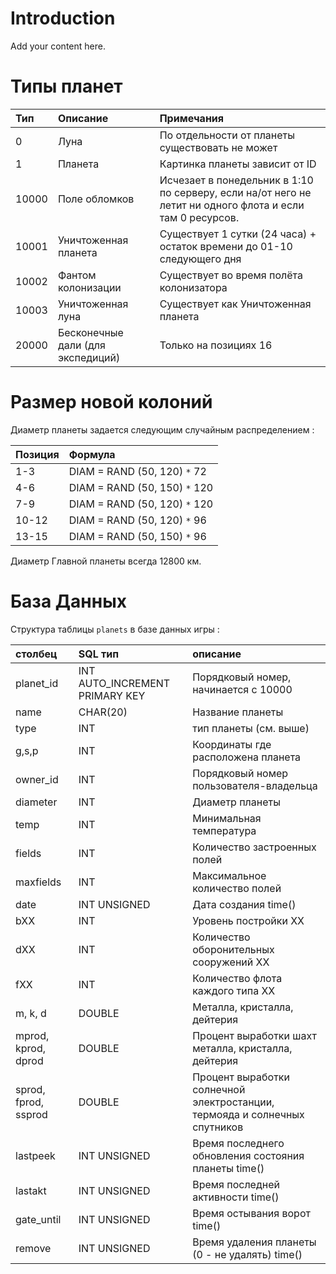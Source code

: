 # Introduction #

Add your content here.

# Типы планет #

| **Тип** | **Описание** | **Примечания** |
|:-----------|:---------------------|:-------------------------|
|0 |Луна|По отдельности от планеты существовать не может|
|1 |Планета|Картинка планеты зависит от ID|
|10000|Поле обломков|Исчезает в понедельник в 1:10 по серверу, если на/от него не летит ни одного флота и если там 0 ресурсов.|
|10001|Уничтоженная планета|Существует 1 сутки (24 часа) + остаток времени до 01-10 следующего дня|
|10002|Фантом колонизации|Существует во время полёта колонизатора |
|10003|Уничтоженная луна|Существует как Уничтоженная планета|
|20000|Бесконечные дали (для экспедиций)|Только на позициях 16 |

# Размер новой колоний #

Диаметр планеты задается следующим случайным распределением :

| **Позиция** | **Формула** |
|:-------------------|:-------------------|
|1-3| DIAM = RAND (50, 120) `*` 72|
|4-6| DIAM = RAND (50, 150) `*` 120|
|7-9| DIAM = RAND (50, 120) `*` 120|
|10-12| DIAM = RAND (50, 120) `*` 96|
|13-15| DIAM = RAND (50, 150) `*` 96|

Диаметр Главной планеты всегда 12800 км.

# База Данных #

Структура таблицы `planets` в базе данных игры :

| **столбец** | **SQL тип** | **описание** |
|:-------------------|:---------------|:---------------------|
| planet\_id| INT AUTO\_INCREMENT PRIMARY KEY| Порядковый номер, начинается с 10000|
| name| CHAR(20)| Название планеты|
| type| INT| тип планеты (см. выше) |
| g,s,p| INT| Координаты где расположена планета |
| owner\_id| INT| Порядковый номер пользователя-владельца|
| diameter| INT| Диаметр планеты|
| temp| INT| Минимальная температура|
| fields| INT| Количество застроенных полей|
| maxfields| INT| Максимальное количество полей|
| date| INT UNSIGNED| Дата создания time()|
| bXX| INT| Уровень постройки XX|
| dXX| INT| Количество оборонительных сооружений XX|
| fXX| INT| Количество флота каждого типа XX|
| m, k, d| DOUBLE| Металла, кристалла, дейтерия|
| mprod, kprod, dprod| DOUBLE| Процент выработки шахт металла, кристалла, дейтерия|
| sprod, fprod, ssprod| DOUBLE| Процент выработки солнечной электростанции, термояда и солнечных спутников|
| lastpeek| INT UNSIGNED| Время последнего обновления состояния планеты time()|
| lastakt| INT UNSIGNED| Время последней активности time()|
| gate_until| INT UNSIGNED| Время остывания ворот time()|
|remove|INT UNSIGNED|Время удаления планеты (0 - не удалять) time()|
